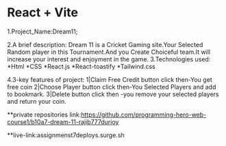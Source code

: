 # React + Vite

1.Project_Name:Dream11;

2.A brief description: Dream 11 is a Cricket Gaming site.Your Selected Random player in this Tournament.And you Create Choiceful team.It will increase your interest and enjoyment in the game.
3.Technologies used: 
   *Html 
   *CSS
   *React.js 
   *React-toastify
   *Tailwind.css

4.3-key features of project:
  1|Claim Free Credit button click then-You get free coin
  2|Choose Player button click then-You Selected Players and add to bookmark. 
  3|Delete button click then -you remove your selected players and return your coin. 

 **private repositories link:https://github.com/programming-hero-web-course1/b10a7-dream-11-rajib777durjoy

**live-link:assignmenst7deploys.surge.sh
